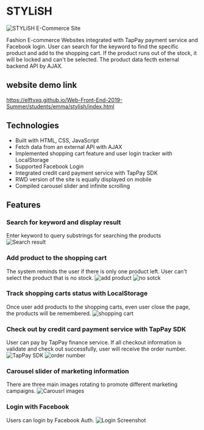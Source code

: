 # STYLiSH
![STYLiSH E-Commerce Site](https://upload.cc/i1/2019/10/13/Rx841r.png)

Fashion E-commerce Websites integrated with TapPay payment service and Facebook login.
User can search for the keyword to find the specific product and add to the shopping cart.
If the product runs out of the stock, it will be locked and can't be selected.
The product data fecth external backend API by AJAX.

## website demo link
https://elftvxq.github.io/Web-Front-End-2019-Summer/students/emma/stylish/index.html

## Technologies
 * Built with HTML, CSS, JavaScript 
 * Fetch data from an external API with AJAX
 * Implemented shopping cart feature and user login tracker with LocalStorage
 * Supported Facebook Login 
 * Integrated credit card payment service with TapPay SDK
 * RWD version of the site is equally displayed on mobile
 * Compiled carousel slider and infinite scrolling


## Features

### Search for keyword and display result
Enter keyword to query substrings for searching the products
![Search result](https://upload.cc/i1/2019/10/13/ERS3WK.jpg)

### Add product to the shopping cart
The system reminds the user if there is only one product left.
User can't select the product that is no stock.
![add product](https://upload.cc/i1/2019/10/13/gwVIdN.jpg)
![no sotck](https://upload.cc/i1/2019/10/13/lmEC8e.jpg)

### Track shopping carts status with LocalStorage
Once user add products to the shopping carts, even user close the page, the products will be remembered.
![shopping cart](https://upload.cc/i1/2019/10/13/TA5DLc.jpg)

### Check out by credit card payment service with TapPay SDK
User can pay by TapPay finance service. 
If all checkout information is validate and check out successfully, user will receive the order number.
![TapPay SDK](https://upload.cc/i1/2019/10/13/TodauC.jpg)
![order number](https://upload.cc/i1/2019/10/13/W7ySvG.jpg)

### Carousel slider of marketing information
There are three main images rotating to promote different marketing campaigns.
![Carousrl images](https://upload.cc/i1/2019/10/13/EM4liu.jpg)

### Login with Facebook 
Users can login by Facebook Auth.
![Login Screenshot](https://upload.cc/i1/2019/10/13/zG3khi.jpg)
